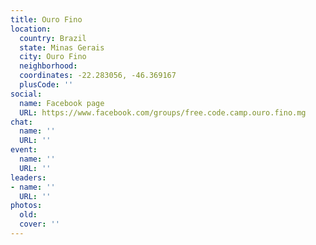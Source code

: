 ```yaml
---
title: Ouro Fino
location:
  country: Brazil
  state: Minas Gerais
  city: Ouro Fino
  neighborhood: 
  coordinates: -22.283056, -46.369167
  plusCode: ''
social:
  name: Facebook page
  URL: https://www.facebook.com/groups/free.code.camp.ouro.fino.mg
chat:
  name: ''
  URL: ''
event:
  name: ''
  URL: ''
leaders:
- name: ''
  URL: ''
photos:
  old: 
  cover: ''
---
```

